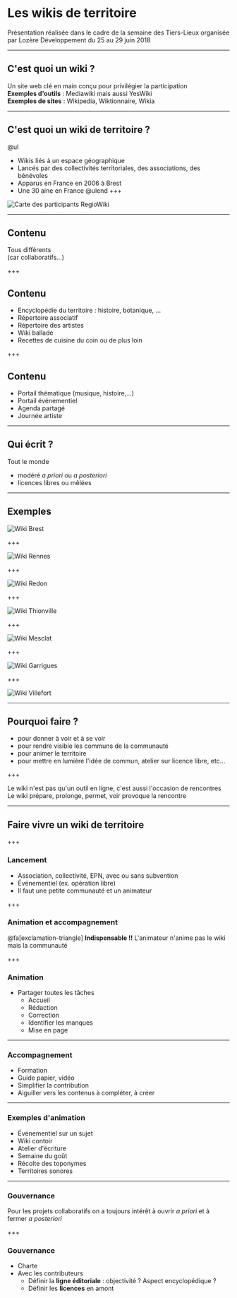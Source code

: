 # Les wikis de territoire
Présentation réalisée dans le cadre de la semaine des Tiers-Lieux organisée par Lozère Développement du 25 au 29 juin 2018

---

## C'est quoi un wiki ?
Un site web clé en main conçu pour privilégier la participation  
**Exemples d'outils** : Mediawiki mais aussi YesWiki  
**Exemples de sites** : Wikipedia, Wiktionnaire, Wikia  

---

## C'est quoi un wiki de territoire ?
@ul
* Wikis liés à un espace géographique
* Lancés par des collectivités territoriales, des associations, des bénévoles
* Apparus en France en 2006 à Brest
* Une 30 aine en France
@ulend
+++

![Carte des participants RegioWiki](http://www.lamerguez.com/presentations_GitPich/presentation-wikis_territoire/Carte_Regiowiki.png "Carte des participants RegioWiki")

---

## Contenu
Tous différents  
(car collaboratifs...)

+++

## Contenu
* Encyclopédie du territoire : histoire, botanique, ...
* Répertoire associatif 
* Répertoire des artistes
* Wiki ballade
* Recettes de cuisine du coin ou de plus loin

+++

## Contenu
* Portail thématique (musique, histoire,...)
* Portail événementiel 
* Agenda partagé
* Journée artiste 

---

## Qui écrit ?
Tout le monde
* modéré *a priori* ou *a posteriori*
* licences libres ou mêlées

---

## Exemples

![Wiki Brest](http://www.lamerguez.com/presentations_GitPich/presentation-wikis_territoire/Wiki_Brest.png "Wiki Brest")

+++

![Wiki Rennes](http://www.lamerguez.com/presentations_GitPich/presentation-wikis_territoire/Wiki_Rennes.png "Wiki Rennes")

+++

![Wiki Redon](http://www.lamerguez.com/presentations_GitPich/presentation-wikis_territoire/Wiki_Redon.png "Wiki du pays de Redon")

+++

![Wiki Thionville](http://www.lamerguez.com/presentations_GitPich/presentation-wikis_territoire/Wiki_Thionville.png "Wiki Thionville")

+++

![Wiki Mesclat](http://www.lamerguez.com/presentations_GitPich/presentation-wikis_territoire/Wiki_Mesclat.png "Wiki Mesclat")

+++

![Wiki Garrigues](http://www.lamerguez.com/presentations_GitPich/presentation-wikis_territoire/Wiki_Garrigues.png "Wiki du collectif des Garrigues")

+++

![Wiki Villefort](http://www.lamerguez.com/presentations_GitPich/presentation-wikis_territoire/Wiki_Villefort.png "Wiki Mont Lozère")

---

## Pourquoi faire ?
* pour donner à voir et à se voir
* pour rendre visible les communs de la communauté
* pour animer le territoire 
* pour mettre en lumière l'idée de commun, atelier sur licence libre, etc...

+++

Le wiki n'est pas qu'un outil en ligne, c'est aussi l'occasion de rencontres  
Le wiki prépare, prolonge, permet, voir provoque la rencontre 

---

## Faire vivre un wiki de territoire

+++

### Lancement
* Association, collectivité, EPN, avec ou sans subvention  
* Événementiel (ex. opération libre)  
* Il faut une petite communauté et un animateur  

+++

### Animation et accompagnement
@fa[exclamation-triangle] **Indispensable !!** 
L'animateur n'anime pas le wiki mais la communauté 

+++

### Animation
* Partager toutes les tâches 
  * Accueil
  * Rédaction
  * Correction
  * Identifier les manques
  * Mise en page

---

### Accompagnement
* Formation 
* Guide papier, vidéo
* Simplifier la contribution 
* Aiguiller vers les contenus à compléter, à créer 

---

### Exemples d'animation
* Événementiel sur un sujet 
* Wiki contoir 
* Atelier d'écriture 
* Semaine du goût 
* Récolte des toponymes
* Territoires sonores 

---

### Gouvernance
Pour les projets collaboratifs on a toujours intérêt à ouvrir *a priori* et à fermer *a posteriori*

+++

### Gouvernance
* Charte
* Avec les contributeurs
    * Définir la **ligne éditoriale** : objectivité ? Aspect encyclopédique ?
    * Définir les **licences** en amont 

